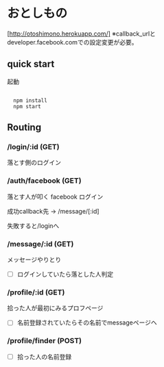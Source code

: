 # おとしもの

[http://otoshimono.herokuapp.com/]
※callback_urlとdeveloper.facebook.comでの設定変更が必要。

## quick start

起動

```

  npm install
  npm start

```

## Routing

### /login/:id (GET)
落とす側のログイン

### /auth/facebook (GET)
落とす人が叩く facebook ログイン

成功callback先 -> /message/[:id]

失敗すると/loginへ

### /message/:id (GET)
メッセージやりとり
- [ ] ログインしていたら落とした人判定

### /profile/:id (GET)
拾った人が最初にみるプロフページ
- [ ] 名前登録されていたらその名前でmessageページヘ

### /profile/finder (POST) 
- [ ] 拾った人の名前登録


